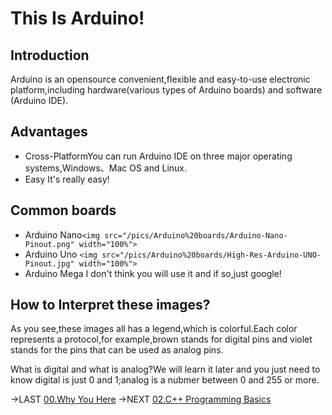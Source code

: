 # This Is Arduino!

## Introduction

Arduino is an opensource convenient,flexible and easy-to-use electronic platform,including hardware(various types of Arduino boards) and software (Arduino IDE).

## Advantages

* Cross-PlatformYou can run Arduino IDE on three major operating systems,Windows、Mac OS and Linux.
* Easy
  It's really easy!

## Common boards

* Arduino Nano`<img src="/pics/Arduino%20boards/Arduino-Nano-Pinout.png" width="100%">`
* Arduino Uno
  `<img src="/pics/Arduino%20boards/High-Res-Arduino-UNO-Pinout.jpg" width="100%">`
* Arduino Mega
  I don't think you will use it and  if so,just google!

## How to Interpret these images?

As you see,these images all has a legend,which is colorful.Each color represents a protocol,for example,brown stands for digital pins and violet stands for the pins that can be used as analog pins.

What is digital and what is analog?We will learn it later and you just need to know digital is just 0 and 1;analog is a nubmer between 0 and 255 or more.

->LAST [00.Why You Here](/00.Why%20You%20Here.md)
->NEXT [02.C++ Programming Basics](/02.C%2B%2B%20Programming%20Basics.md)
